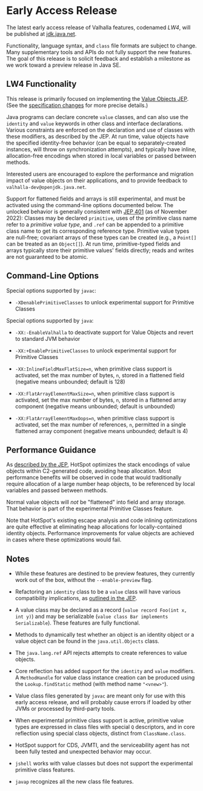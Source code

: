 # Early Access Release

The latest early access release of Valhalla features, codenamed *LW4*, will be
published at [jdk.java.net](https://jdk.java.net/valhalla/).

Functionality, language syntax, and `class` file formats are subject to change.
Many supplementary tools and APIs do not fully support the new features.
The goal of this release is to solicit feedback and establish a milestone as we
work toward a preview release in Java SE.



## LW4 Functionality

This release is primarily focused on implementing the
[Value Objects JEP](https://openjdk.org/jeps/8277163).
(See the [specification changes](http://cr.openjdk.java.net/~dlsmith/jep8277163/)
for more precise details.)

Java programs can declare concrete `value` classes, and can also use the
`identity` and `value` keywords in other class and interface declarations.
Various constraints are enforced on the declaration and use of classes with
these modifiers, as described by the JEP.
At run time, value objects have the specified identity-free behavior (can be
equal to separately-created instances, will throw on synchronization attempts),
and typically have inline, allocation-free encodings when stored in local
variables or passed between methods.

Interested users are encouraged to explore the performance and migration impact
of value objects on their applications, and to provide feedback to
<span style="white-space:nowrap;">`valhalla-dev@openjdk.java.net`</span>.

Support for flattened fields and arrays is still experimental, and must be
activated using the command-line options documented below.
The unlocked behavior is generally consistent with
[JEP 401](https://openjdk.org/jeps/401) (as of November 2022):
Classes may be declared `primitive`, uses of the primitive class name refer to a
*primitive value type*, and `.ref` can be appended to a primitive class name to
get its corresponding reference type.
Primitive value types are null-free; covariant arrays of these types can be
created (e.g., a `Point[]` can be treated as an `Object[]`).
At run time, primitive-typed fields and arrays typically store their primitive
values' fields directly; reads and writes are not guaranteed to be atomic.



## Command-Line Options

Special options supported by `javac`:

-   `-XDenablePrimitiveClasses` to unlock experimental support for Primitive
    Classes

Special options supported by `java`:

-   `-XX:-EnableValhalla` to deactivate support for Value Objects and revert to
    standard JVM behavior

-   `-XX:+EnablePrimitiveClasses` to unlock experimental support for Primitive
    Classes

-   `-XX:InlineFieldMaxFlatSize=n`, when primitive class support is activated,
    set the max number of bytes, `n`, stored in a flattened field (negative
    means unbounded; default is 128)

-   `-XX:FlatArrayElementMaxSize=n`, when primitive class support is activated,
    set the max number of bytes, `n`, stored in a flattened array component
    (negative means unbounded; default is unbounded)

-   `-XX:FlatArrayElementMaxOops=n`, when primitive class support is activated,
    set the max number of references, `n`, permitted in a single flattened array
    component (negative means unbounded; default is 4)



## Performance Guidance

As
[described by the JEP](https://openjdk.org/jeps/8277163#HotSpot-implementation),
HotSpot optimizes the stack encodings of value objects within C2-generated code,
avoiding heap allocation.
Most performance benefits will be observed in code that would traditionally
require allocation of a large number heap objects, to be referenced by local
variables and passed between methods.

Normal value objects will *not* be "flattened" into field and array storage.
That behavior is part of the experimental Primitive Classes feature.

Note that HotSpot's existing escape analysis and code inlining optimizations are
quite effective at eliminating heap allocations for locally-contained identity
objects. Performance improvements for value objects are achieved in cases where
these optimizations would fail.



## Notes

-   While these features are destined to be preview features, they currently
    work out of the box, without the
    <span style="white-space:nowrap;">`--enable-preview`</span> flag.

-   Refactoring an `identity` class to be a `value` class will have various
    compatibility implications, as
    [outlined in the JEP](https://openjdk.org/jeps/8277163#Migration-of-existing-classes).

-   A value class may be declared as a record (`value record Foo(int x, int y)`)
    and may be serializable (`value class Bar implements Serializable`).
    These features are fully functional.

-   Methods to dynamically test whether an object is an identity object or a
    value object can be found in the `java.util.Objects` class.

-   The `java.lang.ref` API rejects attempts to create references to value
    objects. 

-   Core reflection has added support for the `identity` and `value` modifiers.
    A `MethodHandle` for value class instance creation can be produced using the
    `Lookup.findStatic` method (with method name `"<vnew>"`).

-   Value class files generated by `javac` are meant only for use with this
    early access release, and will probably cause errors if loaded by other JVMs
    or processed by third-party tools.

-   When experimental primitive class support is active, primitive value types
    are expressed in class files with special `Q` descriptors, and in core
    reflection using special class objects, distinct from `ClassName.class`.

-   HotSpot support for CDS, JVMTI, and the serviceability agent has not been
    fully tested and unexpected behavior may occur.

-   `jshell` works with value classes but does not support the experimental
    primitive class features.

-   `javap` recognizes all the new class file features.
